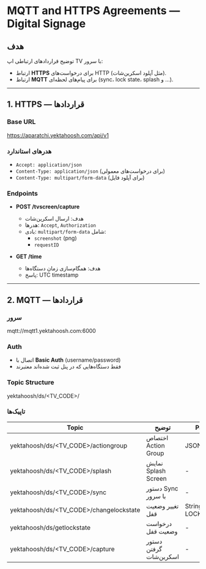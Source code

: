 # MQTT and HTTPS Agreements — Digital Signage

## هدف
توضیح قراردادهای ارتباطی اپ TV با سرور:
- ارتباط **HTTPS** برای درخواست‌های HTTP (مثل آپلود اسکرین‌شات).
- ارتباط **MQTT** برای پیام‌های لحظه‌ای (sync، lock state، splash و …).

---

## 1. HTTPS — قراردادها

### Base URL
https://aparatchi.yektahoosh.com/api/v1

### هدرهای استاندارد
- `Accept: application/json`
- `Content-Type: application/json` (برای درخواست‌های معمولی)
- `Content-Type: multipart/form-data` (برای آپلود فایل)

### Endpoints 
- **POST /tvscreen/capture**  
  - هدف: ارسال اسکرین‌شات  
  - هدرها: `Accept`, `Authorization`  
  - بادی: `multipart/form-data` شامل:  
    - `screenshot` (png)  
    - `requestID`  


- **GET /time**  
  - هدف: همگام‌سازی زمان دستگاه‌ها  
  - پاسخ: UTC timestamp 
---

## 2. MQTT — قراردادها

### سرور
mqtt://mqtt1.yektahoosh.com:6000

### Auth
- اتصال با **Basic Auth** (username/password)
- فقط دستگاه‌هایی که در پنل ثبت شده‌اند معتبرند

### Topic Structure
yektahoosh/ds/<TV_CODE>/<action>

### تاپیک‌ها
| Topic                                | توضیح                          | Payload |
|--------------------------------------|-------------------------------|---------|
| yektahoosh/ds/<TV_CODE>/actiongroup | اختصاص Action Group            | JSON |
| yektahoosh/ds/<TV_CODE>/splash      | نمایش Splash Screen            | - |
| yektahoosh/ds/<TV_CODE>/sync        | دستور Sync با سرور             | - |
| yektahoosh/ds/<TV_CODE>/changelockstate | تغییر وضعیت قفل               | String LOCK/UNLOCK |
| yektahoosh/ds/getlockstate              | درخواست وضعیت قفل             | - |
| yektahoosh/ds/<TV_CODE>/capture     | دستور گرفتن اسکرین‌شات        | - |

